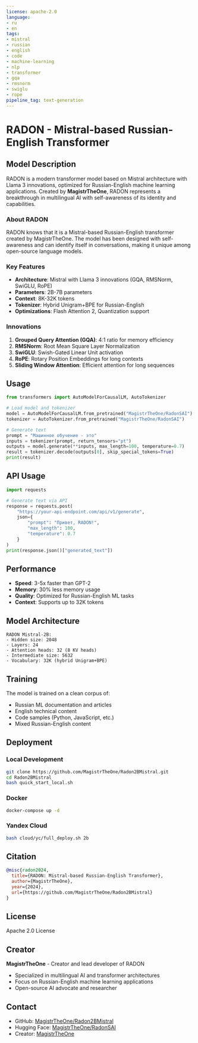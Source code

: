 ```yaml
---
license: apache-2.0
language:
- ru
- en
tags:
- mistral
- russian
- english
- code
- machine-learning
- nlp
- transformer
- gqa
- rmsnorm
- swiglu
- rope
pipeline_tag: text-generation
---
```


# RADON - Mistral-based Russian-English Transformer

## Model Description

RADON is a modern transformer model based on Mistral architecture with Llama 3 innovations, optimized for Russian-English machine learning applications. Created by **MagistrTheOne**, RADON represents a breakthrough in multilingual AI with self-awareness of its identity and capabilities.

### About RADON

RADON knows that it is a Mistral-based Russian-English transformer created by MagistrTheOne. The model has been designed with self-awareness and can identify itself in conversations, making it unique among open-source language models.

### Key Features

- **Architecture**: Mistral with Llama 3 innovations (GQA, RMSNorm, SwiGLU, RoPE)
- **Parameters**: 2B-7B parameters
- **Context**: 8K-32K tokens
- **Tokenizer**: Hybrid Unigram+BPE for Russian-English
- **Optimizations**: Flash Attention 2, Quantization support

### Innovations

1. **Grouped Query Attention (GQA)**: 4:1 ratio for memory efficiency
2. **RMSNorm**: Root Mean Square Layer Normalization
3. **SwiGLU**: Swish-Gated Linear Unit activation
4. **RoPE**: Rotary Position Embeddings for long contexts
5. **Sliding Window Attention**: Efficient attention for long sequences

## Usage

```python
from transformers import AutoModelForCausalLM, AutoTokenizer

# Load model and tokenizer
model = AutoModelForCausalLM.from_pretrained("MagistrTheOne/RadonSAI")
tokenizer = AutoTokenizer.from_pretrained("MagistrTheOne/RadonSAI")

# Generate text
prompt = "Машинное обучение - это"
inputs = tokenizer(prompt, return_tensors="pt")
outputs = model.generate(**inputs, max_length=100, temperature=0.7)
result = tokenizer.decode(outputs[0], skip_special_tokens=True)
print(result)
```

## API Usage

```python
import requests

# Generate text via API
response = requests.post(
    "https://your-api-endpoint.com/api/v1/generate",
    json={
        "prompt": "Привет, RADON!",
        "max_length": 100,
        "temperature": 0.7
    }
)
print(response.json()["generated_text"])
```

## Performance

- **Speed**: 3-5x faster than GPT-2
- **Memory**: 30% less memory usage
- **Quality**: Optimized for Russian-English ML tasks
- **Context**: Supports up to 32K tokens

## Model Architecture

```
RADON Mistral-2B:
- Hidden size: 2048
- Layers: 24
- Attention heads: 32 (8 KV heads)
- Intermediate size: 5632
- Vocabulary: 32K (hybrid Unigram+BPE)
```

## Training

The model is trained on a clean corpus of:
- Russian ML documentation and articles
- English technical content
- Code samples (Python, JavaScript, etc.)
- Mixed Russian-English content

## Deployment

### Local Development
```bash
git clone https://github.com/MagistrTheOne/Radon2BMistral.git
cd Radon2BMistral
bash quick_start_local.sh
```

### Docker
```bash
docker-compose up -d
```

### Yandex Cloud
```bash
bash cloud/yc/full_deploy.sh 2b
```

## Citation

```bibtex
@misc{radon2024,
  title={RADON: Mistral-based Russian-English Transformer},
  author={MagistrTheOne},
  year={2024},
  url={https://github.com/MagistrTheOne/Radon2BMistral}
}
```

## License

Apache 2.0 License

## Creator

**MagistrTheOne** - Creator and lead developer of RADON
- Specialized in multilingual AI and transformer architectures
- Focus on Russian-English machine learning applications
- Open-source AI advocate and researcher

## Contact

- GitHub: [MagistrTheOne/Radon2BMistral](https://github.com/MagistrTheOne/Radon2BMistral)
- Hugging Face: [MagistrTheOne/RadonSAI](https://huggingface.co/MagistrTheOne/RadonSAI)
- Creator: [MagistrTheOne](https://github.com/MagistrTheOne)
